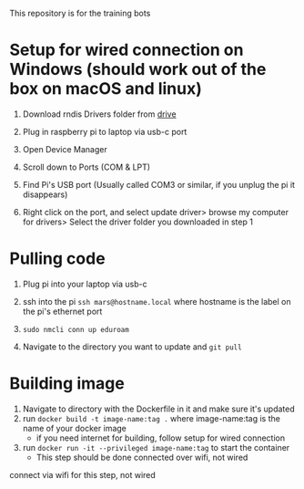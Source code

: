 This repository is for the training bots


# Setup for wired connection on Windows (should work out of the box on macOS and linux)
1. Download rndis Drivers folder from [drive](https://drive.google.com/drive/folders/1iG192wNeSPvb9UlEwjJTGAYXjVNH1b7i?usp=drive_link)

2. Plug in raspberry pi to laptop via usb-c port

3. Open Device Manager

4. Scroll down to Ports (COM & LPT)

5. Find Pi's USB port (Usually called COM3 or similar, if you unplug the pi it disappears)

6. Right click on the port, and select update driver> browse my computer for drivers> Select the driver folder you downloaded in step 1


# Pulling code
1. Plug pi into your laptop via usb-c

2. ssh into the pi
`ssh mars@hostname.local` where hostname is the label on the pi's ethernet port

3. `sudo nmcli conn up eduroam`

4. Navigate to the directory you want to update and `git pull`


# Building image
1. Navigate to directory with the Dockerfile in it and make sure it's updated
2. run `docker build -t image-name:tag .` where image-name:tag is the name of your docker image
    * if you need internet for building, follow setup for wired connection
3. run `docker run -it --privileged image-name:tag` to start the container
    * This step should be done connected over wifi, not wired

connect via wifi for this step, not wired

